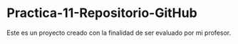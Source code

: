 # Practica-11-Repositorio-GitHub
Este es un proyecto creado con la finalidad de ser evaluado por mi profesor.
